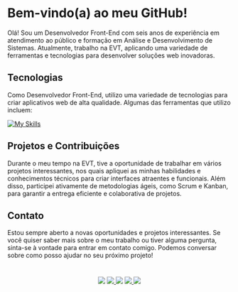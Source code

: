 # Bem-vindo(a) ao meu GitHub!

Olá! Sou um Desenvolvedor Front-End com seis anos de experiência em atendimento ao público e formação em Análise e Desenvolvimento de Sistemas. Atualmente, trabalho na EVT, aplicando uma variedade de ferramentas e tecnologias para desenvolver soluções web inovadoras. 

## Tecnologias

Como Desenvolvedor Front-End, utilizo uma variedade de tecnologias para criar aplicativos web de alta qualidade. Algumas das ferramentas que utilizo incluem:
         
[![My Skills](https://skillicons.dev/icons?i=html,css,js,ts,styledcomponents,react,mongo,git,azure)](https://skillicons.dev)

## Projetos e Contribuições

Durante o meu tempo na EVT, tive a oportunidade de trabalhar em vários projetos interessantes, nos quais apliquei as minhas habilidades e conhecimentos técnicos para criar interfaces atraentes e funcionais. Além disso, participei ativamente de metodologias ágeis, como Scrum e Kanban, para garantir a entrega eficiente e colaborativa de projetos.

## Contato

Estou sempre aberto a novas oportunidades e projetos interessantes. Se você quiser saber mais sobre o meu trabalho ou tiver alguma pergunta, sinta-se à vontade para entrar em contato comigo. Podemos conversar sobre como posso ajudar no seu próximo projeto!

#

<div align="center">
  <a href="https://www.linkedin.com/in/vitoralbergaria/" target="_blank"><img src="https://img.shields.io/badge/-LinkedIn-%230077B5?style=for-the-badge&logo=linkedin&logoColor=white" target="_blank"></a>
  <a href="https://bit.ly/3qzDRe3" target="_blank"><img src="https://img.shields.io/badge/WhatsApp-25D366?style=for-the-badge&logo=whatsapp&logoColor=white" target="_blank">
  <a href = "mailto:contato.soer@gmail.com"><img src="https://img.shields.io/badge/Gmail-D14836?style=for-the-badge&logo=gmail&logoColor=white" target="_blank"></a>
  <a href="https://discord.gg/et9Be2NJ" target="_blank"><img src="https://img.shields.io/badge/Discord-7289DA?style=for-the-badge&logo=discord&logoColor=white" target="_blank">
  <a href="https://figma.com/@VitorSoer" target="_blank"><img src="https://img.shields.io/badge/Figma-F24E1E?style=for-the-badge&logo=figma&logoColor=white" target="_blank">
</div>
